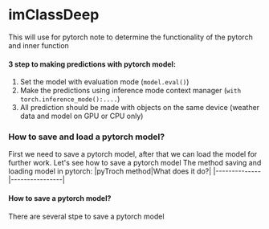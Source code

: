 # imClassDeep
This will use for pytorch note to determine the functionality of the pytorch and inner function

#### 3 step to making predictions with pytorch model:
1. Set the model with evaluation mode (```model.eval()```)
2. Make the predictions using inference mode context manager (```with torch.inference_mode():....```)
3. All prediction should be made with objects on the same device (weather data and model on GPU or CPU only)

### How to save and load a pytorch model? 
First we need to save a pytorch model, after that we can load the model for further work. Let's see how to save a pytorch model
The method saving and loading model in pytorch:
|pyTroch method|What does it do?|
|--------------|----------------|
#### How to save a pytorch model?
There are several stpe to save a pytorch model